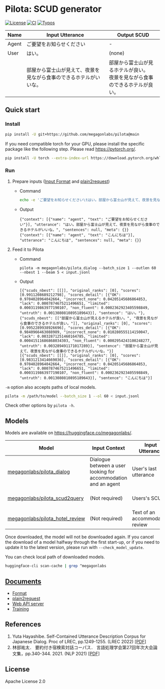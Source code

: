 
# Pilota: SCUD generator

[![License](https://img.shields.io/badge/License-Apache%202.0-blue.svg)](https://opensource.org/licenses/Apache-2.0)
[![CI](https://github.com/megagonlabs/pilota/actions/workflows/ci.yml/badge.svg)](https://github.com/megagonlabs/pilota/actions/workflows/ci.yml)
[![Typos](https://github.com/megagonlabs/pilota/actions/workflows/typos.yml/badge.svg)](https://github.com/megagonlabs/pilota/actions/workflows/typos.yml)

| Name | Input Utterance | Output SCUD |
| --- | --- | --- |
| Agent | ご要望をお知らせください | - |
| User | はい。 | (none) |
| | 部屋から富士山が見えて、夜景を見ながら食事のできるホテルがいいな。 | 部屋から富士山が見るホテルが良い。<br>夜景を見ながら食事のできるホテルが良い。|

## Quick start

### Install

```bash
pip install -U git+https://github.com/megagonlabs/pilota@main
```

If you need compatible torch for your GPU, please install the specific package like the following step.
Please read <https://pytorch.org/>.

```bash
pip install -U torch --extra-index-url https://download.pytorch.org/whl/cu118
```

### Run

1. Prepare inputs ([Input Format](docs/format.md) and [plain2request](docs/plain2request.md))
    - Command

        ```bash
        echo -e 'ご要望をお知らせください\tはい。部屋から富士山が見えて、夜景を見ながら食事のできるホテルがいいな。\nこんにちは\tこんにちは' | python -m pilota.convert.plain2request | tee input.jsonl
        ```

    - Output

        ```jsonl
        {"context": [{"name": "agent", "text": "ご要望をお知らせください"}], "utterance": "はい。部屋から富士山が見えて、夜景を見ながら食事のできるホテルがいいな。", "sentences": null, "meta": {}}
        {"context": [{"name": "agent", "text": "こんにちは"}], "utterance": "こんにちは", "sentences": null, "meta": {}}
        ```

2. Feed it to Pilota
    - Command

        ```console
        pilota -m megagonlabs/pilota_dialog --batch_size 1 --outlen 60 --nbest 1 --beam 5 < input.jsonl
        ```

    - Output

        ```jsonl
        [{"scuds_nbest": [[]], "original_ranks": [0], "scores": [0.9911208689212798], "scores_detail": [{"OK": 0.9704028964042664, "incorrect_none": 0.04205145686864853, "lack": 0.0007874675211496651, "limited": 0.0003119863977190107, "non_fluent": 0.0002362923405598849, "untruth": 0.0013080810895189643}], "sentence": "はい。"}, {"scuds_nbest": [["部屋から富士山が見えるホテルが良い。", "夜景を見ながら食事のできるホテルが良い。"]], "original_ranks": [0], "scores": [0.9952289938926696], "scores_detail": [{"OK": 0.9840966463088989, "incorrect_none": 0.010280555114150047, "lack": 0.0032871251460164785, "limited": 0.00041511686868034303, "non_fluent": 0.0002954243100248277, "untruth": 0.003289491171017289}], "sentence": "部屋から富士山が見えて、夜景を見ながら食事のできるホテルがいいな。"}]
        [{"scuds_nbest": [[]], "original_ranks": [0], "scores": [0.9831213414669036], "scores_detail": [{"OK": 0.9704028964042664, "incorrect_none": 0.04205145686864853, "lack": 0.0007874675211496651, "limited": 0.0003119863977190107, "non_fluent": 0.0002362923405598849, "untruth": 0.0013080810895189643}], "sentence": "こんにちは"}]
        ```

`-m` option also accepts paths of local models.

```bash
pilota -m /path/to/model --batch_size 1 --ol 60 < input.jsonl
```

Check other options by ``pilota -h``.

## Models

Models are available on <https://huggingface.co/megagonlabs/>.

| Model | Input Context | Input Utterance | Output |
| --- | --- | --- | --- |
| [megagonlabs/pilota_dialog](https://huggingface.co/megagonlabs/pilota_dialog) | Dialogue between a user looking for accommodation and an agent | User's last utterance | SCUDs |
| [megagonlabs/pilota_scud2query](https://huggingface.co/megagonlabs/pilota_scud2query) | (Not required) | Users's SCUDs | Queries for accommodation search |
| [megagonlabs/pilota_hotel_review](https://huggingface.co/megagonlabs/pilota_hotel_review) | (Not required) | Text of an accommodation review | SCUDs |

Once downloaded, the model will not be downloaded again.
If you cancel the download of a model halfway through the first start-up, or if you need to update it to the latest version, please run with ``--check_model_update``.

You can check local path of downloaded models.

```bash
huggingface-cli scan-cache | grep ^megagonlabs
```

## [Documents](docs)

- [Format](docs/format.md)
- [plain2request](docs/plain2request.md)
- [Web API server](docs/web_api.md)
- [Training](docs/training.md)

## References

1. Yuta Hayashibe.
    Self-Contained Utterance Description Corpus for Japanese Dialog.
    Proc of LREC, pp.1249-1255. (LREC 2022)
    [[PDF]](http://www.lrec-conf.org/proceedings/lrec2022/pdf/2022.lrec-1.133.pdf)
2. 林部祐太．
    要約付き宿検索対話コーパス．
    言語処理学会第27回年次大会論文集，pp.340-344. 2021. (NLP 2021)
    [[PDF]](https://www.anlp.jp/proceedings/annual_meeting/2021/pdf_dir/P2-5.pdf)

## License

Apache License 2.0
